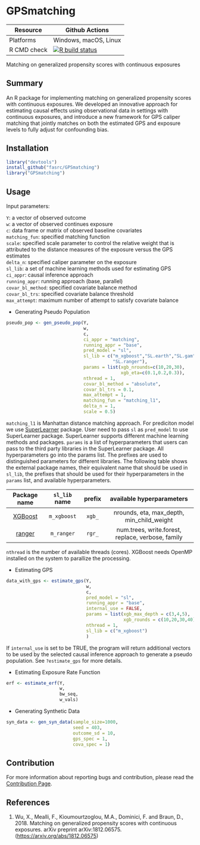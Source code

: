 # GPSmatching


| Resource    |  Github Actions      |
| ----------  | -------------------- |
| Platforms   | Windows, macOS, Linux|
| R CMD check | [![R build status](https://github.com/Naeemkh/GPSmatching/workflows/R-CMD-check/badge.svg)](https://github.com/Naeemkh/GPSmatching/actions) |




Matching on generalized propensity scores with continuous exposures

## Summary

An R package for implementing matching on generalized propensity scores with continuous exposures. We developed an innovative approach for estimating causal effects using observational data in settings with continuous exposures, and introduce a new framework for GPS caliper matching that jointly matches on both the estimated GPS and exposure levels to fully adjust for confounding bias.

## Installation
```r
library("devtools")
install_github("fasrc/GPSmatching")
library("GPSmatching")
```

## Usage

Input parameters:

`Y`: a vector of observed outcome  
`w`: a vector of observed continues exposure  
`c`: data frame or matrix of observed baseline covariates  
`matching_fun`: specified matching function  
`scale`: specified scale parameter to control the relative weight that is attributed to the distance measures of the exposure versus the GPS estimates  
`delta_n`: specified caliper parameter on the exposure  
`sl_lib`: a set of machine learning methods used for estimating GPS  
`ci_appr`: causal inference approach   
`running_appr`: running approach (base, parallel)  
`covar_bl_method`: specified covariate balance method  
`covar_bl_trs`: specified covariate balance threshold  
`max_attempt`: maximum number of attempt to satisfy covariate balance  

- Generating Pseudo Population

```r
pseudo_pop <- gen_pseudo_pop(Y,
                             w,
                             c,
                             ci_appr = "matching",
                             running_appr = "base",
                             pred_model = "sl",
                             sl_lib = c("m_xgboost","SL.earth","SL.gam",
                                        "SL.ranger"),
                             params = list(xgb_nrounds=c(10,20,30),
                                           xgb_eta=c(0.1,0.2,0.3)),
                             nthread = 1,
                             covar_bl_method = "absolute",
                             covar_bl_trs = 0.1,
                             max_attempt = 1,
                             matching_fun = "matching_l1",
                             delta_n = 1,
                             scale = 0.5)

```
`matching_l1` is Manhattan distance matching approach. For prediciton model we use [SuperLearner](https://github.com/ecpolley/SuperLearner) package. User need to pass `sl` as `pred_model` to use SuperLearner package. SuperLearner supports different machine learning methods and packages. `params` is a list of hyperparameters that users can pass to the third party libraries in the SuperLearner package. All hyperparameters go into the params list.  The prefixes are used to distinguished parameters for different libraries. The following table shows the external package names, their equivalent name that should be used in `sl_lib`, the prefixes that should be used for their hyperparameters in the `params` list, and available hyperparameters. 

| Package name | `sl_lib` name | prefix| available hyperparameters |
|:------------:|:-------------:|:-----:|:-------------------------:|
| [XGBoost](https://xgboost.readthedocs.io/en/latest/index.html)| `m_xgboost` | `xgb_`|  nrounds, eta, max_depth, min_child_weight |
| [ranger](https://cran.r-project.org/web/packages/ranger/index.html) |`m_ranger`| `rgr_` | num.trees, write.forest, replace, verbose, family |

`nthread` is the number of available threads (cores). XGBoost needs OpenMP installed on the system to parallize the processing.

- Estimating GPS

```r
data_with_gps <- estimate_gps(Y,
                              w,
                              c,
                              pred_model = "sl",
                              running_appr = "base",
                              internal_use = FALSE,
                              params = list(xgb_max_depth = c(3,4,5),
                                            xgb_rounds = c(10,20,30,40)),
                              nthread = 1,                                
                              sl_lib = c("m_xgboost")
                              )

```

If `internal_use` is set to be TRUE, the program will return additional vectors to be used by the selected causal inference approach to generate a pseudo population. See `?estimate_gps` for more details. 

- Estimating Exposure Rate Function

```r
erf <- estimate_erf(Y,
                    w,
                    bw_seq,
                    w_vals)
```

- Generating Synthetic Data

```r
syn_data <- gen_syn_data(sample_size=1000,
                         seed = 403,
                         outcome_sd = 10,
                         gps_spec = 1,
                         cova_spec = 1)

```

## Contribution

For more information about reporting bugs and contribution, please read the [Contribution Page](inst/misc/developer_manual.md).


## References

1. Wu, X., Mealli, F., Kioumourtzoglou, M.A., Dominici, F. and Braun, D., 2018. Matching on generalized propensity scores with continuous exposures. arXiv preprint arXiv:1812.06575. (https://arxiv.org/abs/1812.06575)
